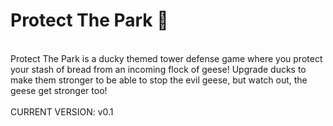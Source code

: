 <html>
<h1> Protect The Park 🐥 </h1>
<br>
Protect The Park is a ducky themed tower defense game where you protect your stash of bread from an incoming flock of geese! Upgrade ducks to make them stronger to be able to stop the evil geese, but watch out, the geese get stronger too!
<br>
<br>
CURRENT VERSION: v0.1
</html>
